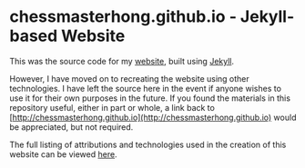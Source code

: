 # chessmasterhong.github.io - Jekyll-based Website

This was the source code for my [website](http://chessmasterhong.github.io), built using [Jekyll](http://jekyllrb.com/).

However, I have moved on to recreating the website using other technologies. I have left the source here in the event if anyone wishes to use it for their own purposes in the future. If you found the materials in this repository useful, either in part or whole, a link back to [http://chessmasterhong.github.io](http://chessmasterhong.github.io) would be appreciated, but not required.

The full listing of attributions and technologies used in the creation of this website can be viewed [here](credits/index.html).
